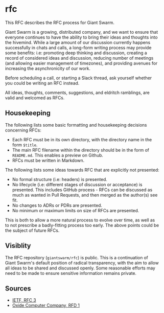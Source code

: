 # rfc

This RFC describes the RFC process for Giant Swarm.

Giant Swarm is a growing, distributed company, and we want to ensure that everyone continues to have the ability to bring their ideas and thoughts into the hivemind. While a large amount of our discussion currently happens successfully in chats and calls, a long-form writing process may provide some benefits: i.e: promoting deep thinking and discussion, creating a record of considered ideas and discussion, reducing number of meetings (and allowing easier management of timezones), and providing avenues for increasing the asynchronicity of our work.

Before scheduling a call, or starting a Slack thread, ask yourself whether you could be writing an RFC instead.

All ideas, thoughts, comments, suggestions, and eldritch ramblings, are valid and welcomed as RFCs.

## Housekeeping

The following lists some basic formatting and housekeeping decisions concerning RFCs:

- Each RFC must be in its own directory, with the directory name in the form `$title`.
- The main RFC filename within the directory should be in the form of `README.md`. This enables a preview on Github.
- RFCs must be written in Markdown.

The following lists some ideas towards RFC that are explicitly not presented:

- No formal structure (i.e: headers) is presented.
- No lifecycle (i.e: different stages of discussion or acceptance) is presented. This includes GitHub process - RFCs can be discussed as much as wanted in Pull Requests, and then merged as the author(s) see fit.
- No changes to ADRs or PDRs are presented.
- No minimum or maximum limits on size of RFCs are presented.

This is both to allow a more natural process to evolve over time, as well as to not prescribe a badly-fitting process too early. The above points could be the subject of future RFCs.

## Visiblity

The RFC repository (`giantswarm/rfc`) is public. This is a continuation of Giant Swarm's default position of radical transparency, with the aim to allow all ideas to be shared and discussed openly. Some reasonable efforts may need to be made to ensure sensitive information remains private.

## Sources

- [IETF, RFC 3](https://tools.ietf.org/html/rfc3)
- [Oxide Computer Company, RFD 1](https://oxide.computer/blog/rfd-1-requests-for-discussion/)
